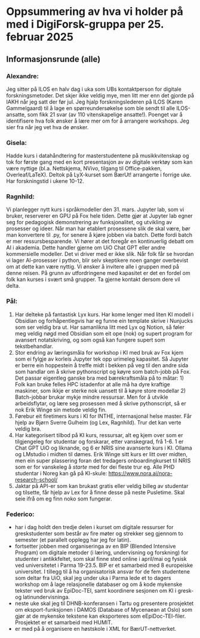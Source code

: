 # Oppsummering av hva vi holder på med i DigiForsk-gruppa per 25. februar 2025

## Informasjonsrunde (alle)

### Alexandre:

Jeg sitter på ILOS en halv dag i uka som UBs kontaktperson for digitale forskningsmetoder. Det skjer ikke veldig mye, men litt mer enn det gjorde på IAKH når jeg satt der før jul. Jeg hjalp forskningslederen på ILOS (Karen Gammelgaard) til å lage en spørreundersøkelse som ble sendt til alle ILOS-ansatte, som fikk 21 svar (av 110 vitenskapelige ansatte!). Poenget var å identifisere hva folk ønsker å lære mer om for å arrangere workshops. Jeg sier fra når jeg vet hva de ønsker.    

### Gisela:

Hadde kurs i datahåndtering for	masterstudentene på musikkvitenskap og
tok for	første gang med	en kort presentasjon av av digitale verktøy som
kan være nyttige (bl.a. Nettskjema, NVivo, tilgang til Office-pakken,
Overleaf/LaTeX).  Deltok på LyX-kurset som BærUt! arrangerte i forrige
uke.  Har forskningstid	i ukene	10-12.

### Ragnhild:

Vi planlegger nytt kurs i språkmodeller den 31. mars. Jupyter lab, som vi bruker, reserverer en GPU på Fox hele tiden. Dette gjør at Jupyter lab egner seg for pedagogisk demonstrering av funksjonalitet, og utvikling av prosesser og ideer. Når man har etablert prosessene slik de skal være, bør man konvertere til .py, for senere å kjøre jobben via batch. Dette fordi batch er mer ressursbesparende. Vi hører at det foregår en kontinuerlig debatt om AI i akademia. Dette handler gjerne om UiO Chat GPT eller andre kommersielle modeller. Det vi driver med er ikke slik. Når folk får se hvordan vi lager AI-prosesser i python, blir selv skeptikere noen ganger overbevist om at dette kan være nyttig. Vi ønsker å invitere alle i gruppen med på denne reisen. På grunn av utfordringene med kapasitet er det en fordel om folk kan kurses i svært små grupper. Ta gjerne kontakt dersom dere vil delta.


### Pål: 
1. Har delteke på fantastisk Lyx kurs. Har kome lenger med liten KI modell i Obsidian og forhåpentlegvis har eg funne ein template skrive i Nunjucks som ser veldig bra ut. Har samanlikna litt med Lyx og Notion, så føler meg veldig nøgd med Obsidian som eit ope (nok) og supert program for avansert notatskriving, og som også kan fungere supert som tekstbehandlar.
2. Stor endring av læringsmåla for workshop i KI med bruk av Fox kjem som ei fylgje av korleis Jupyter tek opp urimeleg kapasitet. Så Jupyter er berre ein hoppestein å treffe midt i bekken på veg til den andre sida som handlar om å skrive pythonscript og køyre som batch-jobb på Fox. Det passar eigentleg ganske bra med bærekraftsmåla på to måtar: 1) Folk kan bruke felles HPC istadenfor at alle må ha dyre kraftige maskiner, som ikkje er sterke nok uansett til å køyre store modellar 2) Batch-jobbar brukar mykje mindre ressursar.
Men for å utvikle arbeidsflytar, og lære seg prosessen med å skrive pythonscript, så er nok Erik Winge sin metode veldig fin.
3. Førebur eit firetimers kurs i KI for INTHE, internasjonal helse master. Får hjelp av Bjørn Sverre Gulheim (og Lex, Ragnhild). Trur det kan verte veldig bra.
4. Har kategorisert tilbod på KI kurs, ressursar, alt eg kjem over som er tilgjengeleg for studentar og forskarar, etter vanskegrad, frå 1-6. 1 er Chat GPT UiO og liknande, og 6 er NRIS sine avanserte kurs i KI. Ollama og LMstudio i midten til dømes. Erik Winge sitt kurs er litt over midten, men ein super plassering foran det tredagers onboardingkurset til NRIS som er for vanskeleg å *starte* med for dei fleste trur eg. Alle PHD studentar i Noreg kan gå på KI-skule: https://www.nora.ai/nora-research-school/
5. Jaktar på API-er som kan brukast gratis eller veldig billeg av studentar og tilsette, får hjelp av Lex for å finne desse på neste Pusletime. Skal seie ifrå om eg finn noko som fungerar.

### Federico:

- har i dag holdt den tredje delen i kurset om digitale ressurser for greskstudenter som består av fire møter og strekker seg gjennom to semester (et parallelt opplegg har jeg for latin).
- fortsetter jobben med organiseringa av en BIP (Blended Intensive Program) om digitale metoder (i læring, undervisning og forskning) for studenter i antikkfeltet, som skal finne sted online i april/mai og fysisk ved universitetet i Parma 19-23.5. BIP er et samarbeid med 8 europeiske universitet. I tillegg til å ha organisatorisk ansvar for de fem studentene som deltar fra UiO, skal jeg under uka i Parma lede et to dagers workshop om å lage relasjonelle databaser og om å kode mykenske tekster ved bruk av EpiDoc-TEI, samt koordinere sesjonen om KI i gresk- og latinundervisninga.
- neste uke skal jeg til DHNB-konferansen i Tartu og presentere prosjektet om eksport-funksjonen i DAMOS (Database of Mycenaean at Oslo) som gjør at de mykenske tekstene kan eksporteres som eEpiDoc-TEI-filer. Prosjektet er et samarbeid med HUMIT.
- er med på å organisere en høstskole i XML for BærUT-nettverket.
